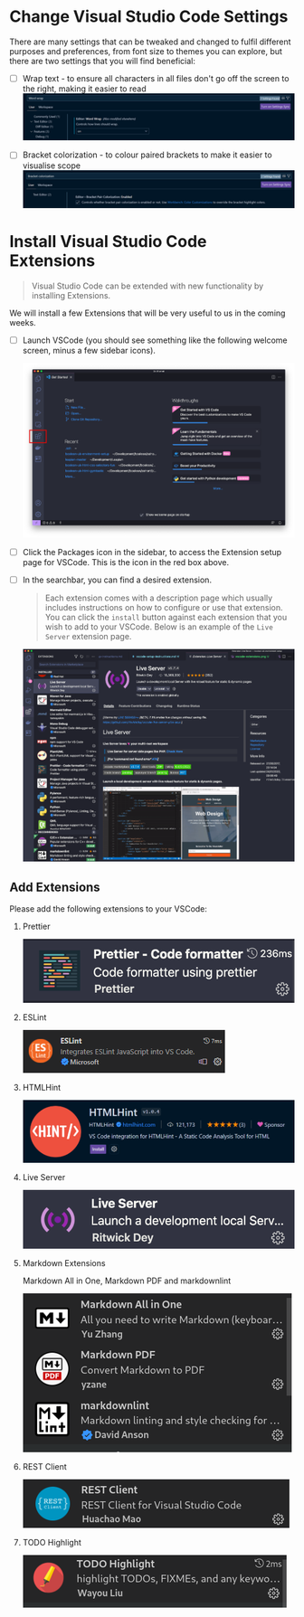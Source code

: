 # Change Visual Studio Code Settings

There are many settings that can be tweaked and changed to fulfil different purposes and preferences, from font size to themes you can explore, but there are two settings that you will find beneficial:

- [ ] Wrap text - to ensure all characters in all files don't go off the screen to the right, making it easier to read
      ![Wrap text](images/word-wrap.png)

- [ ] Bracket colorization - to colour paired brackets to make it easier to visualise scope
      ![Bracket colorization](images/bracket-colorization.png)

# Install Visual Studio Code Extensions

> Visual Studio Code can be extended with new functionality by installing Extensions.

We will install a few Extensions that will be very useful to us in the coming weeks.

- [ ] Launch VSCode (you should see something like the following welcome screen, minus a few sidebar icons).

  ![VSCode Welcome](images/vscode-welcome.png)

- [ ] Click the Packages icon in the sidebar, to access the Extension setup page for VSCode. This is the icon in the red box above.
- [ ] In the searchbar, you can find a desired extension.

  > Each extension comes with a description page which usually includes instructions on how to configure or use that extension. You can click the `install` button against each extension that you wish to add to your VSCode. Below is an example of the `Live Server` extension page.

  ![VSCode Live Server](images/vscode-liveserver.png)

## Add Extensions

Please add the following extensions to your VSCode:

1. Prettier

   ![Prettier](images/prettier-extension.png)

2. ESLint

   ![ESLint](images/eslint-extension.png)

3. HTMLHint

   ![HTMLHint](images/htmlhint-extension.png)

4. Live Server

   ![Live Server](images/liveserver-extension.png)

5. Markdown Extensions

   Markdown All in One, Markdown PDF and markdownlint

   ![Markdown Extensions](images/markdown-extensions.png)

6. REST Client

   ![REST Client](images/restclient-extension.png)

7. TODO Highlight

   ![TODO Highlight](images/todohighlight-extension.png)
